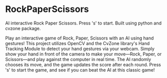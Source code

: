 # RockPaperScissors
AI interactive Rock Paper Scissors. Press 's' to start. Built using python and cvzone package. 

Play an interactive game of Rock, Paper, Scissors with an AI using hand gestures! This project utilizes OpenCV and the CvZone library's Hand Tracking Module to detect your hand gestures via your webcam. Simply show your hand in front of the camera to make your move—Rock, Paper, or Scissors—and play against the computer in real time. The AI randomly chooses its move, and the game updates the score after each round. Press 's' to start the game, and see if you can beat the AI at this classic game!
